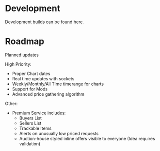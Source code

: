 # Development

Development builds can be found here.


# Roadmap
Planned updates

High Priority:
- Proper Chart dates
- Real time updates with sockets
- Weekly/Monthly/All Time timerange for charts
- Support for Mods
- Advanced price gathering algorithm

Other:
- Premium Service
  includes:
    - Buyers List
    - Sellers List
    - Trackable Items
    - Alerts on unusually low priced requests
    - Auction-house styled inline offers visible to everyone (Idea requires validation)
